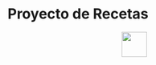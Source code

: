 # Proyecto de Recetas
<p align="Center">
<img src="ProyectoRecetas/Logos/logo_white_large.png" width="50px">
</p>

